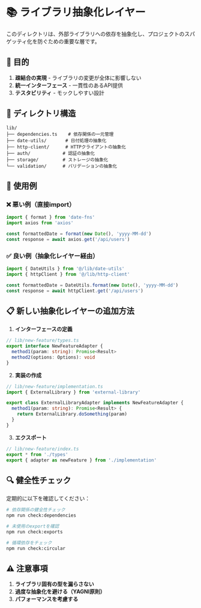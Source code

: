 # 📚 ライブラリ抽象化レイヤー

このディレクトリは、外部ライブラリへの依存を抽象化し、プロジェクトのスパゲッティ化を防ぐための重要な層です。

## 🎯 目的

1. **疎結合の実現** - ライブラリの変更が全体に影響しない
2. **統一インターフェース** - 一貫性のあるAPI提供
3. **テスタビリティ** - モックしやすい設計

## 📁 ディレクトリ構造

```
lib/
├── dependencies.ts    # 依存関係の一元管理
├── date-utils/       # 日付処理の抽象化
├── http-client/      # HTTPクライアントの抽象化
├── auth/            # 認証の抽象化
├── storage/         # ストレージの抽象化
└── validation/      # バリデーションの抽象化
```

## 🚀 使用例

### ❌ 悪い例（直接import）
```typescript
import { format } from 'date-fns'
import axios from 'axios'

const formattedDate = format(new Date(), 'yyyy-MM-dd')
const response = await axios.get('/api/users')
```

### ✅ 良い例（抽象化レイヤー経由）
```typescript
import { DateUtils } from '@/lib/date-utils'
import { httpClient } from '@/lib/http-client'

const formattedDate = DateUtils.format(new Date(), 'yyyy-MM-dd')
const response = await httpClient.get('/api/users')
```

## 📋 新しい抽象化レイヤーの追加方法

1. **インターフェースの定義**
```typescript
// lib/new-feature/types.ts
export interface NewFeatureAdapter {
  method1(param: string): Promise<Result>
  method2(options: Options): void
}
```

2. **実装の作成**
```typescript
// lib/new-feature/implementation.ts
import { ExternalLibrary } from 'external-library'

export class ExternalLibraryAdapter implements NewFeatureAdapter {
  method1(param: string): Promise<Result> {
    return ExternalLibrary.doSomething(param)
  }
}
```

3. **エクスポート**
```typescript
// lib/new-feature/index.ts
export * from './types'
export { adapter as newFeature } from './implementation'
```

## 🔍 健全性チェック

定期的に以下を確認してください：

```bash
# 依存関係の健全性チェック
npm run check:dependencies

# 未使用のexportを確認
npm run check:exports

# 循環依存をチェック
npm run check:circular
```

## ⚠️ 注意事項

1. **ライブラリ固有の型を漏らさない**
2. **過度な抽象化を避ける（YAGNI原則）**
3. **パフォーマンスを考慮する**